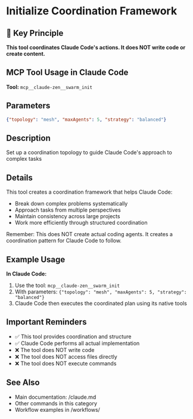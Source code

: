 # Initialize Coordination Framework

## 🎯 Key Principle
**This tool coordinates Claude Code's actions. It does NOT write code or create content.**

## MCP Tool Usage in Claude Code

**Tool:** `mcp__claude-zen__swarm_init`

## Parameters
```json
{"topology": "mesh", "maxAgents": 5, "strategy": "balanced"}
```

## Description
Set up a coordination topology to guide Claude Code's approach to complex tasks

## Details
This tool creates a coordination framework that helps Claude Code:
- Break down complex problems systematically
- Approach tasks from multiple perspectives
- Maintain consistency across large projects
- Work more efficiently through structured coordination

Remember: This does NOT create actual coding agents. It creates a coordination pattern for Claude Code to follow.

## Example Usage

**In Claude Code:**
1. Use the tool: `mcp__claude-zen__swarm_init`
2. With parameters: `{"topology": "mesh", "maxAgents": 5, "strategy": "balanced"}`
3. Claude Code then executes the coordinated plan using its native tools

## Important Reminders
- ✅ This tool provides coordination and structure
- ✅ Claude Code performs all actual implementation
- ❌ The tool does NOT write code
- ❌ The tool does NOT access files directly
- ❌ The tool does NOT execute commands

## See Also
- Main documentation: /claude.md
- Other commands in this category
- Workflow examples in /workflows/
